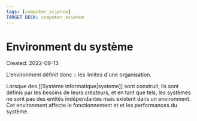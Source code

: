 ```yaml
---
tags: [computer_science] 
TARGET DECK: computer_science
---
```

# Environment du système
Created: 2022-09-13

L'environment définit donc :: les limites d'une organisation.
<!--SR:!2022-10-06,14,230-->

Lorsque des [[Système informatique|systeme]] sont construit, ils sont définis par les besoins de leurs créateurs, et en tant que tels, les systèmes ne sont pas des entités indépendantes mais existent dans un environment. Cet environment affecte le fonctionnement et et les performances du système.
